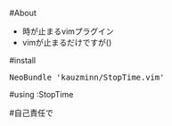#About
* 時が止まるvimプラグイン
* vimが止まるだけですが()

#install
<pre>
NeoBundle 'kauzminn/StopTime.vim'
</pre>


#using
:StopTime

#自己責任で
